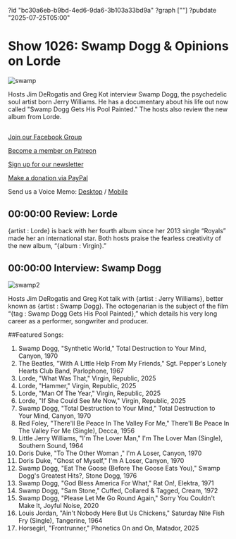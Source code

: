 ?id "bc30a6eb-b9bd-4ed6-9da6-3b103a33bd9a"
?graph [""]
?pubdate "2025-07-25T05:00"
# Show 1026: Swamp Dogg & Opinions on Lorde

![swamp](https://static.soundopinions.org/images/2025/image-swamp-dogg-2.jpeg)

Hosts Jim DeRogatis and Greg Kot interview Swamp Dogg, the psychedelic soul artist born Jerry Williams. He has a documentary about his life out now called "Swamp Dogg Gets His Pool Painted." The hosts also review the new album from Lorde.

## 

[Join our Facebook Group](https://bit.ly/3sivr9T) 

[Become a member on Patreon](https://bit.ly/3slWZvc)

[Sign up for our newsletter](https://bit.ly/3eEvRnG)

[Make a donation via PayPal](https://bit.ly/3dmt9lU)

Send us a Voice Memo: [Desktop](http://bit.ly/2RyD5Ah) / [Mobile](http://sayhi.chat/soundops)


## 00:00:00 Review: Lorde
{artist : Lorde} is back with her fourth album since her 2013 single “Royals” made her an international star. Both hosts praise the fearless creativity of the new album, “{album : Virgin}.”

## 00:00:00 Interview: Swamp Dogg
![swamp2](https://static.soundopinions.org/images/2025/img-3928.png)

Hosts Jim DeRogatis and Greg Kot talk with {artist : Jerry Williams}, better known as {artist : Swamp Dogg}. The octogenarian is the subject of the film “{tag : Swamp Dogg Gets His Pool Painted},” which details his very long career as a performer, songwriter and producer. 


##Featured Songs:
1. Swamp Dogg, "Synthetic World," Total Destruction to Your Mind, Canyon, 1970
1. The Beatles, "With A Little Help From My Friends," Sgt. Pepper's Lonely Hearts Club Band, Parlophone, 1967
1. Lorde, "What Was That," Virgin, Republic, 2025
1. Lorde, "Hammer," Virgin, Republic, 2025
1. Lorde, "Man Of The Year," Virgin, Republic, 2025
1. Lorde, "If She Could See Me Now," Virgin, Republic, 2025
1. Swamp Dogg, "Total Destruction to Your Mind," Total Destruction to Your Mind, Canyon, 1970
1. Red Foley, "There'll Be Peace In The Valley For Me," There'll Be Peace In The Valley For Me (Single), Decca, 1956
1. Little Jerry Williams, "I'm The Lover Man," I'm The Lover Man (Single), Southern Sound, 1964
1. Doris Duke, "To The Other Woman ," I'm A Loser, Canyon, 1970
1. Doris Duke, "Ghost of Myself," I'm A Loser, Canyon, 1970
1. Swamp Dogg, "Eat The Goose (Before The Goose Eats You)," Swamp Dogg's Greatest Hits?, Stone Dogg, 1976
1. Swamp Dogg, "God Bless America For What," Rat On!, Elektra, 1971
1. Swamp Dogg, "Sam Stone," Cuffed, Collared & Tagged, Cream, 1972
1. Swamp Dogg, "Please Let Me Go Round Again," Sorry You Couldn't Make It, Joyful Noise, 2020
1. Louis Jordan, "Ain't Nobody Here But Us Chickens," Saturday Nite Fish Fry (Single), Tangerine, 1964
1. Horsegirl, "Frontrunner," Phonetics On and On, Matador, 2025